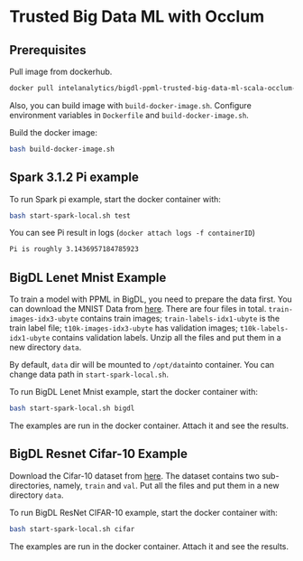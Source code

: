 # Trusted Big Data ML with Occlum


## Prerequisites

Pull image from dockerhub.

```bash
docker pull intelanalytics/bigdl-ppml-trusted-big-data-ml-scala-occlum-k8s:0.14.0-SNAPSHOT
```

Also, you can build image with `build-docker-image.sh`. Configure environment variables in `Dockerfile` and `build-docker-image.sh`.

Build the docker image:

``` bash
bash build-docker-image.sh
```

## Spark 3.1.2 Pi example

To run Spark pi example, start the docker container with:

``` bash
bash start-spark-local.sh test
```

You can see Pi result in logs (`docker attach logs -f containerID`)

```bash
Pi is roughly 3.1436957184785923
```

## BigDL Lenet Mnist Example

To train a model with PPML in BigDL, you need to prepare the data first. You can download the MNIST Data from [here](http://yann.lecun.com/exdb/mnist/). There are four files in total. `train-images-idx3-ubyte` contains train images; `train-labels-idx1-ubyte` is the train label file; `t10k-images-idx3-ubyte` has validation images; `t10k-labels-idx1-ubyte` contains validation labels. Unzip all the files and put them in a new directory `data`.

By default, `data` dir will be mounted to `/opt/data`into container. You can change data path in `start-spark-local.sh`.


To run BigDL Lenet Mnist example, start the docker container with:

``` bash
bash start-spark-local.sh bigdl
```

The examples are run in the docker container. Attach it and see the results.

## BigDL Resnet Cifar-10 Example

Download the Cifar-10 dataset from [here](https://www.cs.toronto.edu/~kriz/cifar.html). The dataset contains two sub-directories, namely, `train` and `val`. Put all the files and put them in a new directory `data`.

To run BigDL ResNet CIFAR-10 example, start the docker container with:

``` bash
bash start-spark-local.sh cifar
```

The examples are run in the docker container. Attach it and see the results.
